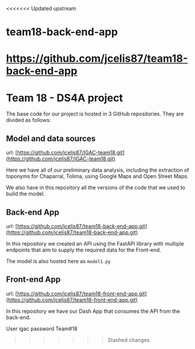 <<<<<<< Updated upstream
# team18-back-end-app


https://github.com/jcelis87/team18-back-end-app
=======
# Team 18 - DS4A project

The base code for our project is hosted in 3 GitHub repositories. They are divided as follows:

## Model and data sources

url: [https://github.com/jcelis87/IGAC-team18.git](https://github.com/jcelis87/IGAC-team18.git)

Here we have all of our preliminary data analysis, including the extraction of toponyms for Chaparral, Tolima, using Google Maps and Open Street Maps. 

We also have in this repository all the versions of the code that we used to build the model.

## Back-end App

url: [https://github.com/jcelis87/team18-back-end-app.git](https://github.com/jcelis87/team18-back-end-app.git)

In this repository we created an API using the FastAPI library with multiple endpoints that aim to supply the required data for the Front-end.

The model is also hosted here as `model1.py`

## Front-end App

url: [https://github.com/jcelis87/team18-front-end-app.git](https://github.com/jcelis87/team18-front-end-app.git)

In this repository we have our Dash App that consumes the API from the back-end.

User igac
password Team#18

>>>>>>> Stashed changes
